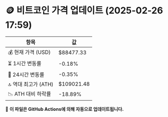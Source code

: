 # 🪙 비트코인 가격 업데이트 (2025-02-26 17:59)

| 항목                | 값 |
|--------------------|----------------|
| 💰 현재 가격 (USD) | $88477.33 |
| ⏳ 1시간 변동률    | -0.18% |
| 📆 24시간 변동률   | -0.35% |
| 🔝 역대 최고가 (ATH) | $109021.48 |
| 📉 ATH 대비 하락률 | -18.89% |

🔄 **이 파일은 GitHub Actions에 의해 자동으로 업데이트됩니다.**
